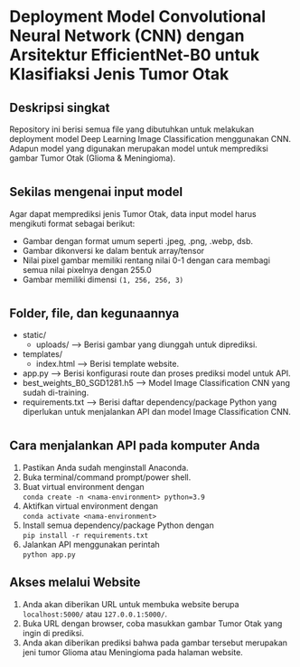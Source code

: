 # Deployment Model Convolutional Neural Network (CNN) dengan Arsitektur EfficientNet-B0 untuk Klasifiaksi Jenis Tumor Otak

## Deskripsi singkat

Repository ini berisi semua file yang dibutuhkan untuk melakukan deployment model Deep Learning Image Classification menggunakan CNN. Adapun model yang digunakan merupakan model untuk memprediksi gambar Tumor Otak (Glioma & Meningioma).

#

## Sekilas mengenai input model

Agar dapat memprediksi jenis Tumor Otak, data input model harus mengikuti format sebagai berikut:

-   Gambar dengan format umum seperti .jpeg, .png, .webp, dsb.
-   Gambar dikonversi ke dalam bentuk array/tensor
-   Nilai pixel gambar memiliki rentang nilai 0-1 dengan cara membagi semua nilai pixelnya dengan 255.0
-   Gambar memiliki dimensi `(1, 256, 256, 3)`

#

## Folder, file, dan kegunaannya

-   static/
    -   uploads/ --> Berisi gambar yang diunggah untuk diprediksi.
-   templates/
    -   index.html --> Berisi template website.
-   app.py --> Berisi konfigurasi route dan proses prediksi model untuk API.
-   best_weights_B0_SGD1281.h5 --> Model Image Classification CNN yang sudah di-training.
-   requirements.txt --> Berisi daftar dependency/package Python yang diperlukan untuk menjalankan API dan model Image Classification CNN.

#

## Cara menjalankan API pada komputer Anda

1. Pastikan Anda sudah menginstall Anaconda.
1. Buka terminal/command prompt/power shell.
1. Buat virtual environment dengan\
   `conda create -n <nama-environment> python=3.9`
1. Aktifkan virtual environment dengan\
   `conda activate <nama-environment>`
1. Install semua dependency/package Python dengan\
   `pip install -r requirements.txt`
1. Jalankan API menggunakan perintah\
   `python app.py`

## Akses melalui Website

1. Anda akan diberikan URL untuk membuka website berupa `localhost:5000/` atau `127.0.0.1:5000/`.
1. Buka URL dengan browser, coba masukkan gambar Tumor Otak yang ingin di prediksi.
1. Anda akan diberikan prediksi bahwa pada gambar tersebut merupakan jeni tumor Glioma atau Meningioma pada halaman website.
